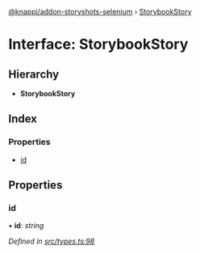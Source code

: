 [@knappi/addon-storyshots-selenium](../README.md) ›
[StorybookStory](storybookstory.md)

# Interface: StorybookStory

## Hierarchy

- **StorybookStory**

## Index

### Properties

- [id](storybookstory.md#id)

## Properties

### id

• **id**: _string_

_Defined in
[src/types.ts:98](https://github.com/nknapp/addons-storyshots-selenium/blob/master/src/types.ts#L98)_
